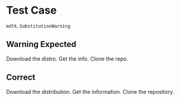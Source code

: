 # Test Case

    mdtk.SubstitutionWarning

## Warning Expected

Download the distro.
Get the info.
Clone the repo.

## Correct

Download the distribution.
Get the information.
Clone the repository.
